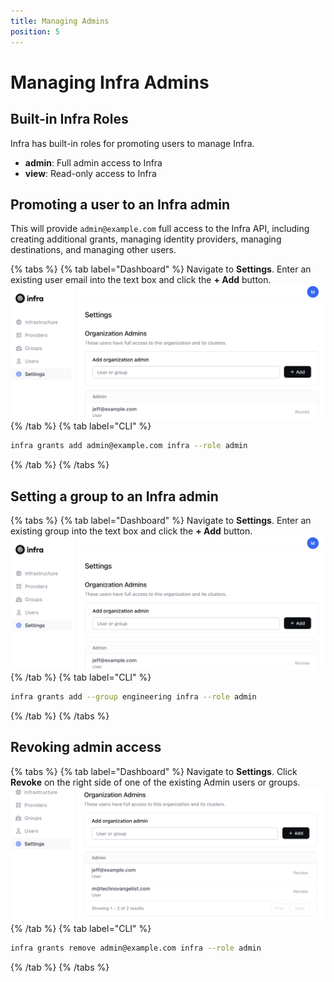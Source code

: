 ```yaml
---
title: Managing Admins
position: 5
---
```


# Managing Infra Admins

## Built-in Infra Roles

Infra has built-in roles for promoting users to manage Infra.

- **admin**: Full admin access to Infra
- **view**: Read-only access to Infra

## Promoting a user to an Infra admin

This will provide `admin@example.com` full access to the Infra API, including creating additional grants, managing identity providers, managing destinations, and managing other users.

{% tabs %}
{% tab label="Dashboard" %}
Navigate to **Settings**. Enter an existing user email into the text box and click the **+ Add** button.
![Add admin](../images/addadmin.png)
{% /tab %}
{% tab label="CLI" %}

```bash
infra grants add admin@example.com infra --role admin
```

{% /tab %}
{% /tabs %}

## Setting a group to an Infra admin

{% tabs %}
{% tab label="Dashboard" %}
Navigate to **Settings**. Enter an existing group into the text box and click the **+ Add** button.
![Add admin](../images/addadmin.png)
{% /tab %}
{% tab label="CLI" %}

```bash
infra grants add --group engineering infra --role admin
```

{% /tab %}
{% /tabs %}

## Revoking admin access

{% tabs %}
{% tab label="Dashboard" %}
Navigate to **Settings**. Click **Revoke** on the right side of one of the existing Admin users or groups.
![Add admin](../images/revokeadmin.png)
{% /tab %}
{% tab label="CLI" %}

```bash
infra grants remove admin@example.com infra --role admin
```

{% /tab %}
{% /tabs %}
